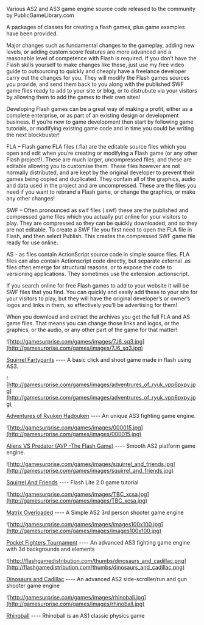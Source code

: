 Various AS2 and AS3 game engine source code released to the community by PublicGameLibrary.com

A packages of classes for creating a flash games, plus game examples have been provided.


Major changes such as fundamental changes to the gameplay, adding new levels, or adding custom score features are more advanced and a reasonable level of competence with Flash is required. If you don’t have the Flash skills yourself to make changes like these, just use my free video guide to outsourcing to quickly and cheaply have a freelance developer carry out the changes for you. They will modify the Flash games sources you provide, and send them back to you along with the published SWF game files ready to add to your site or blog, or to distrubute via your visitors by allowing them to add the games to their own sites!

Developing Flash games can be a great way of making a profit, either as a complete enterprise, or as part of an existing design or development business. If you’re new to game development then start by following game tutorials, or modifying existing game code and in time you could be writing the next blockbuster!

FLA – Flash game FLA files (.fla) are the editable source files which you open and edit when you’re creating or modifying a Flash game (or any other Flash project!). These are much larger, uncompressed files, and these are editable allowing you to customise them. These files however are not normally distributed, and are kept by the original developer to prevent their games being copied and duplicated. They contain all of the graphics, audio and data used in the project and are uncompressed. These are the files you need if you want to rebrand a Flash game, or change the graphics, or make any other changes!

SWF – Often pronounced as swif files (.swf) these are the published and compressed game files which you actually put online for your visitors to play. They are compressed so they can be quickly downloaded, and so they are not editable. To create a SWF file you first need to open the FLA file in Flash, and then select Publish. This creates the compressed SWF game file ready for use online.

AS - as files contain ActionScript source code in simple source files. FLA files can also contain Actionscript code directly, but separate external .as files often emerge for structural reasons, or to expose the code to versioning applications. They sometimes use the extension .actionscript.

If you search online for free Flash games to add to your website it will be SWF files that you find. You can quickly and easily add these to your site for your visitors to play, but they will have the original developer’s or owner’s logos and links in them, so effectively you’ll be advertising for them!

When you download and extract the archives you get the full FLA and AS game files. That means you can change those links and logos, or the graphics, or the audio, or any other part of the game for that matter!


![http://gamesurprise.com/games/images/7J6_sq3.jpg](http://gamesurprise.com/games/images/7J6_sq3.jpg)

[Squirrel Fartypants](http://code.google.com/p/flasharing/wiki/fartypants) ----
A basic click and shoot game made in flash using AS3.

![http://gamesurprise.com/games/images/adventrures_of_ryuk_vpp6pxpy.jpg](http://gamesurprise.com/games/images/adventrures_of_ryuk_vpp6pxpy.jpg)

[Adventures of Ryuken Hadouken](http://code.google.com/p/flasharing/wiki/ryuken) ----
An unique AS3 fighting game engine.

![http://gamesurprise.com/games/images/000015.jpg](http://gamesurprise.com/games/images/000015.jpg)

[Aliens VS Predator (AVP -The Flash Game)](http://code.google.com/p/flasharing/wiki/avp) ----
Smooth AS2 platform game engine.

![http://gamesurprise.com/games/images/squirrel_and_friends.jpg](http://gamesurprise.com/games/images/squirrel_and_friends.jpg)

[Squirrel And Friends](http://code.google.com/p/flasharing/wiki/Squirrel)
---- Flash Lite 2.0 game tutorial


![http://gamesurprise.com/games/images/TBC_xcsa.jpg](http://gamesurprise.com/games/images/TBC_xcsa.jpg)


[Matrix Overloaded](http://code.google.com/p/flasharing/wiki/matrix) ---- A Simple AS2 3rd person shooter game engine


![http://gamesurprise.com/games/images/images100x100.jpg](http://gamesurprise.com/games/images/images100x100.jpg)


[Pocket Fighters Tournament](http://code.google.com/p/flasharing/wiki/PocketFighters) ---- An advanced AS3 fighting game engine with 3d backgrounds and elements


![http://flashgamedistribution.com/thumbs/dinosaurs_and_cadillac.png](http://flashgamedistribution.com/thumbs/dinosaurs_and_cadillac.png)


[Dinosaurs and Cadillac](http://code.google.com/p/flasharing/wiki/Dinosaurs_and_Cadillac) ---- An advanced AS2 side-scroller/run and gun shooter game engine


![http://gamesurprise.com/games/images/rhinoball.jpg](http://gamesurprise.com/games/images/rhinoball.jpg)


[Rhinoball](http://code.google.com/p/flasharing/wiki/Rhinoball) ---- Rhinoball is an AS1 classic physics game